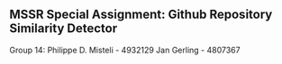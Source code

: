 MSSR Special Assignment: Github Repository Similarity Detector
--------------------------------------------------------------

Group 14:
Philippe D. Misteli - 4932129
Jan Gerling - 4807367
